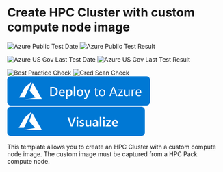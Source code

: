 # Create HPC Cluster with custom compute node image

![Azure Public Test Date](https://azurequickstartsservice.blob.core.windows.net/badges/create-hpc-cluster-custom-image/PublicLastTestDate.svg)
![Azure Public Test Result](https://azurequickstartsservice.blob.core.windows.net/badges/create-hpc-cluster-custom-image/PublicDeployment.svg)

![Azure US Gov Last Test Date](https://azurequickstartsservice.blob.core.windows.net/badges/create-hpc-cluster-custom-image/FairfaxLastTestDate.svg)
![Azure US Gov Last Test Result](https://azurequickstartsservice.blob.core.windows.net/badges/create-hpc-cluster-custom-image/FairfaxDeployment.svg)

![Best Practice Check](https://azurequickstartsservice.blob.core.windows.net/badges/create-hpc-cluster-custom-image/BestPracticeResult.svg)
![Cred Scan Check](https://azurequickstartsservice.blob.core.windows.net/badges/create-hpc-cluster-custom-image/CredScanResult.svg)
[![Deploy To Azure](https://raw.githubusercontent.com/Azure/azure-quickstart-templates/master/1-CONTRIBUTION-GUIDE/images/deploytoazure.svg?sanitize=true)]("https://portal.azure.com/#create/Microsoft.Template/uri/https%3A%2F%2Fraw.githubusercontent.com%2FAzure%2Fazure-quickstart-templates%2Fmaster%2Fcreate-hpc-cluster-custom-image%2Fazuredeploy.json")  [![Visualize](https://raw.githubusercontent.com/Azure/azure-quickstart-templates/master/1-CONTRIBUTION-GUIDE/images/visualizebutton.svg?sanitize=true)]("http://armviz.io/#/?load=https%3A%2F%2Fraw.githubusercontent.com%2FAzure%2Fazure-quickstart-templates%2Fmaster%2Fcreate-hpc-cluster-custom-image%2Fazuredeploy.json")
    


    


This template allows you to create an HPC Cluster with a custom compute node image. The custom image must be captured from a HPC Pack compute node.

